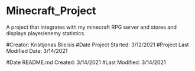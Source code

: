# Minecraft_Project
A project that integrates with my minecraft RPG server and stores and displays player/enemy statistics. 

#Creator: Kristijonas Bileisis
#Date Project Started: 3/12/2021
#Project Last Modified Date: 3/14/2021

#Date README.md Created: 3/14/2021
#Last Modified: 3/14/2021
